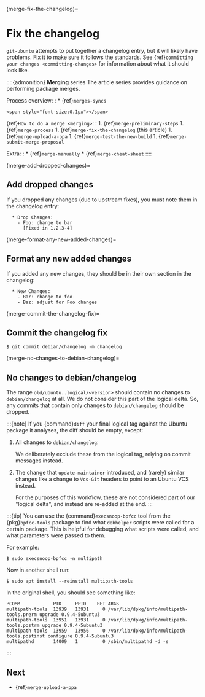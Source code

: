 (merge-fix-the-changelog)=
# Fix the changelog

`git-ubuntu` attempts to put together a changelog entry, but it will likely have problems. Fix it to make sure it follows the standards. See {ref}`committing your changes <committing-changes>` for information about what it
should look like.

::::{admonition} **Merging** series
The article series provides guidance on performing package merges.

Process overview:
:   * {ref}`merges-syncs`

```{raw} html
<span style="font-size:0.1px"></span>
```

{ref}`How to do a merge <merging>`:
:   1. {ref}`merge-preliminary-steps`
    1. {ref}`merge-process`
    1. {ref}`merge-fix-the-changelog` (this article)
    1. {ref}`merge-upload-a-ppa`
    1. {ref}`merge-test-the-new-build`
    1. {ref}`merge-submit-merge-proposal`

Extra:
:   * {ref}`merge-manually`
    * {ref}`merge-cheat-sheet`
::::


(merge-add-dropped-changes)=
## Add dropped changes

If you dropped any changes (due to upstream fixes), you must note them in the changelog entry:

```none
  * Drop Changes:
    - Foo: change to bar
      [Fixed in 1.2.3-4]
```


(merge-format-any-new-added-changes)=
## Format any new added changes

If you added any new changes, they should be in their own section in the changelog:

```none
  * New Changes:
    - Bar: change to foo
    - Baz: adjust for Foo changes
```


(merge-commit-the-changelog-fix)=
## Commit the changelog fix

```none
$ git commit debian/changelog -m changelog
```


(merge-no-changes-to-debian-changelog)=
## No changes to debian/changelog

The range `old/ubuntu..logical/<version>` should contain no changes to `debian/changelog` at all. We do not consider this part of the logical delta. So, any commits that contain only changes to `debian/changelog` should be dropped.

:::{note}
If you {command}`diff` your final logical tag against the Ubuntu package it analyses, the diff should be empty, except:

1. All changes to `debian/changelog`:

   We deliberately exclude these from the logical tag, relying on commit messages instead.

1. The change that `update-maintainer` introduced, and (rarely) similar changes like a change to `Vcs-Git` headers to point to an Ubuntu VCS instead.

   For the purposes of this workflow, these are not considered part of our "logical delta", and instead are re-added at the end.
:::

:::{tip}
You can use the {command}`execsnoop-bpfcc` tool from the {pkg}`bpfcc-tools` package to find what `debhelper` scripts were called for a certain package. This is helpful for debugging what scripts were called, and what parameters were passed to them.

For example:

```none
$ sudo execsnoop-bpfcc -n multipath
```

Now in another shell run:

```none
$ sudo apt install --reinstall multipath-tools
```

In the original shell, you should see something like:

```none
PCOMM            PID     PPID    RET ARGS
multipath-tools  13939   13931     0 /var/lib/dpkg/info/multipath-tools.prerm upgrade 0.9.4-5ubuntu3
multipath-tools  13951   13931     0 /var/lib/dpkg/info/multipath-tools.postrm upgrade 0.9.4-5ubuntu3
multipath-tools  13959   13956     0 /var/lib/dpkg/info/multipath-tools.postinst configure 0.9.4-5ubuntu3
multipathd       14009   1         0 /sbin/multipathd -d -s
```
:::


## Next

* {ref}`merge-upload-a-ppa`
